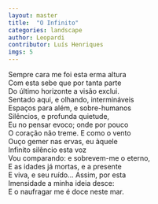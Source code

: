 ```yaml
---
layout: master
title:  "O Infinito"
categories: landscape
author: Leopardi
contributor: Luís Henriques
imgs: 5
---
```


Sempre cara me foi esta erma altura  
Com esta sebe que por tanta parte  
Do último horizonte a visão exclui.  
Sentado aqui, e olhando, intermináveis  
Espaços para além, e sobre-humanos  
Silêncios, e profunda quietude,  
Eu no pensar evoco; onde por pouco  
O coração não treme. E como o vento  
Ouço gemer nas ervas, eu àquele  
Infinito silêncio esta voz  
Vou comparando: e sobrevem-me o eterno,  
E as idades já mortas, e a presente  
E viva, e seu ruído... Assim, por esta  
Imensidade a minha ideia desce:  
E o naufragar me é doce neste mar.  






